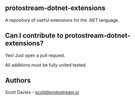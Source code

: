 ## protostream-dotnet-extensions
A repository of useful extensions for the .NET language.

## Can I contribute to protostream-dotnet-extensions?
Yes! Just open a pull request.

All additions must be fully united tested.

## Authors
Scott Davies - [scott@protostream.io](mailto:scott@protostream.io)
